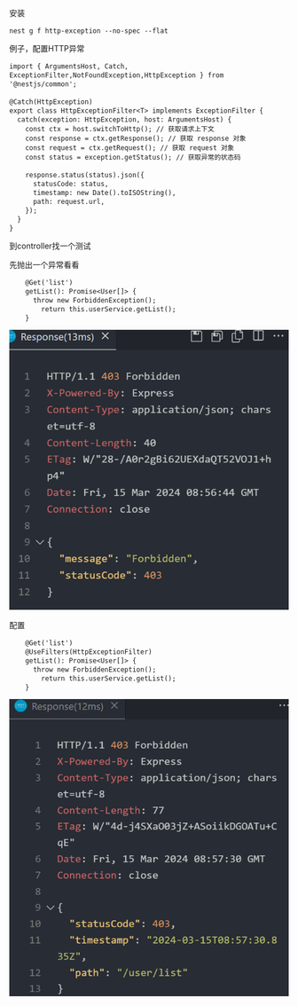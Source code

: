 安装

```
nest g f http-exception --no-spec --flat
```

例子，配置HTTP异常

```
import { ArgumentsHost, Catch, ExceptionFilter,NotFoundException,HttpException } from '@nestjs/common';

@Catch(HttpException)
export class HttpExceptionFilter<T> implements ExceptionFilter {
  catch(exception: HttpException, host: ArgumentsHost) {
    const ctx = host.switchToHttp(); // 获取请求上下文
    const response = ctx.getResponse(); // 获取 response 对象
    const request = ctx.getRequest(); // 获取 request 对象
    const status = exception.getStatus(); // 获取异常的状态码

    response.status(status).json({
      statusCode: status,
      timestamp: new Date().toISOString(),
      path: request.url,
    });
  }
}
```

到controller找一个测试

先抛出一个异常看看

```
    @Get('list')
    getList(): Promise<User[]> {
      throw new ForbiddenException();
        return this.userService.getList();
    }
```

![image-20240315165658220](assets\image-20240315165658220.png)

配置

```
    @Get('list')
    @UseFilters(HttpExceptionFilter)
    getList(): Promise<User[]> {
      throw new ForbiddenException();
        return this.userService.getList();
    }
```

![image-20240315165752085](assets\image-20240315165752085.png)